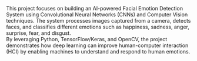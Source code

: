This project focuses on building an AI-powered Facial Emotion Detection System using Convolutional Neural Networks (CNNs) and Computer Vision techniques.
The system processes images captured from a camera, detects faces, and classifies different emotions such as happiness, sadness, anger, surprise, fear, and disgust. 
<br> 
By leveraging Python, TensorFlow/Keras, and OpenCV, the project demonstrates how deep learning can improve human-computer interaction (HCI) by enabling machines to understand and respond to human emotions.

